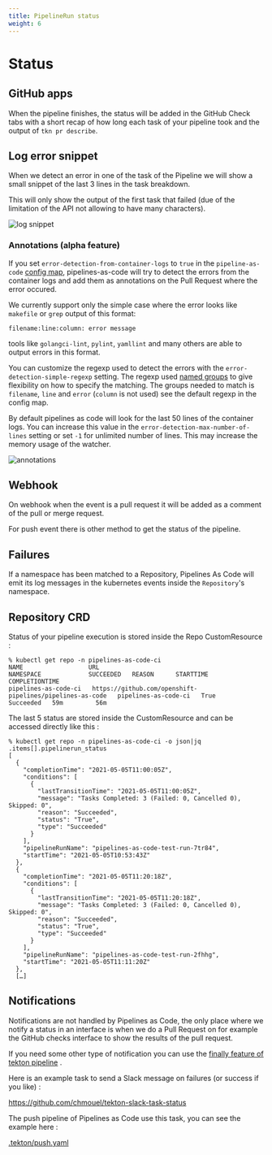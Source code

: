 ```yaml
---
title: PipelineRun status
weight: 6
---
```

# Status

## GitHub apps

When the pipeline finishes, the status will be added in the GitHub Check tabs
with a short recap of how long each task of your pipeline took and the output of
`tkn pr describe`.

## Log error snippet

When we detect an error  in one of the task of the Pipeline we will show a small
snippet of the last 3 lines in the task breakdown.

This will only show the output of the first task that failed (due of the limitation of the API not allowing to have many characters).

![log snippet](/images/snippet-failure-message.png)

### Annotations (alpha feature)

If you set `error-detection-from-container-logs` to `true` in the
`pipeline-as-code` [config map](/docs/install/settings.md), pipelines-as-code
will try to detect the errors from the container logs and add them as
annotations on the Pull Request where the error occured.

We currently support only the simple case  where the error looks like `makefile` or `grep` output of this format:

```console
filename:line:column: error message
```

tools like `golangci-lint`, `pylint`, `yamllint` and many others are able to output errors in this format.

You can customize the regexp used to detect the errors with the
`error-detection-simple-regexp` setting. The regexp used [named
groups](https://www.regular-expressions.info/named.html) to give flexibility on
how to specify the matching. The groups needed to match is `filename`, `line` and `error`
(`column` is not used) see the default regexp in the config map.

By default pipelines as code will look for the last 50 lines of the container
logs. You can increase this value in the `error-detection-max-number-of-lines`
setting or set `-1` for unlimited number of lines. This may increase the memory
usage of the watcher.

![annotations](/images/github-annotation-error-failure-detection.png)

## Webhook

On webhook when the event is a pull request it will be added as a comment of the
pull or merge request.

For push event there is other method to get the status of the pipeline.

## Failures

If a namespace has been matched to a Repository, Pipelines As Code will emit its log messages in the kubernetes events inside the `Repository`'s namespace.

## Repository CRD

Status of your pipeline execution is stored inside the Repo CustomResource :

```console
% kubectl get repo -n pipelines-as-code-ci
NAME                  URL                                                        NAMESPACE             SUCCEEDED   REASON      STARTTIME   COMPLETIONTIME
pipelines-as-code-ci   https://github.com/openshift-pipelines/pipelines-as-code   pipelines-as-code-ci   True        Succeeded   59m         56m
```

The last 5 status are stored inside the CustomResource and can be accessed
directly like this :

```console
% kubectl get repo -n pipelines-as-code-ci -o json|jq .items[].pipelinerun_status
[
  {
    "completionTime": "2021-05-05T11:00:05Z",
    "conditions": [
      {
        "lastTransitionTime": "2021-05-05T11:00:05Z",
        "message": "Tasks Completed: 3 (Failed: 0, Cancelled 0), Skipped: 0",
        "reason": "Succeeded",
        "status": "True",
        "type": "Succeeded"
      }
    ],
    "pipelineRunName": "pipelines-as-code-test-run-7tr84",
    "startTime": "2021-05-05T10:53:43Z"
  },
  {
    "completionTime": "2021-05-05T11:20:18Z",
    "conditions": [
      {
        "lastTransitionTime": "2021-05-05T11:20:18Z",
        "message": "Tasks Completed: 3 (Failed: 0, Cancelled 0), Skipped: 0",
        "reason": "Succeeded",
        "status": "True",
        "type": "Succeeded"
      }
    ],
    "pipelineRunName": "pipelines-as-code-test-run-2fhhg",
    "startTime": "2021-05-05T11:11:20Z"
  },
  […]
```

## Notifications

Notifications are not handled by Pipelines as Code, the only place where we
notify a status in an interface is when we do a Pull Request on for example the
GitHub checks interface to show the results of the pull request.

If you need some other type of notification you can use
the [finally feature of tekton pipeline](https://github.com/tektoncd/pipeline/blob/main/docs/pipelines.md#adding-finally-to-the-pipeline)
.

Here is an example task to send a Slack message on failures (or success if you
like) :

<https://github.com/chmouel/tekton-slack-task-status>

The push pipeline of Pipelines as Code use this task, you can see the example
here :

[.tekton/push.yaml](https://github.com/openshift-pipelines/pipelines-as-code/blob/7b41cc3f769af40a84b7ead41c6f037637e95070/.tekton/push.yaml#L116)
